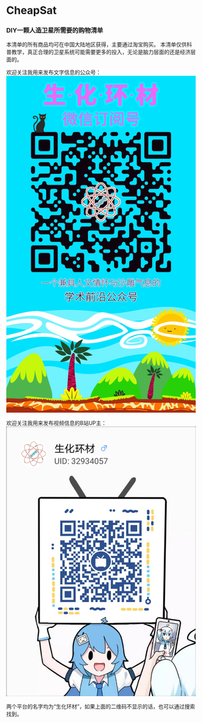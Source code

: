 # CheapSat
### DIY一颗人造卫星所需要的购物清单
本清单的所有商品均可在中国大陆地区获得，主要通过淘宝购买。
本清单仅供科普教学，真正合理的卫星系统可能需要更多的投入，无论是脑力层面的还是经济层面的。


欢迎关注我用来发布文字信息的公众号：
![image](https://github.com/RuikangSun/CheapSat/blob/master/WeChat.webp)

欢迎关注我用来发布视频信息的B站UP主：
![image](https://github.com/RuikangSun/CheapSat/blob/master/bilibili.webp)

两个平台的名字均为“生化环材”，如果上面的二维码不显示的话，也可以通过搜索找到。
